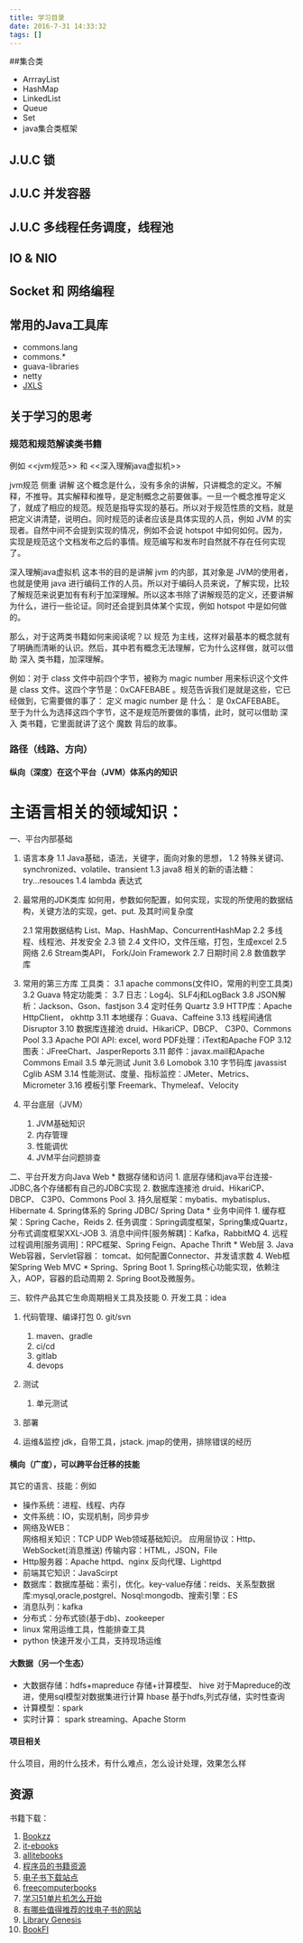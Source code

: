 ```yaml
---
title: 学习目录
date: 2016-7-31 14:33:32
tags: []
---
```


##集合类

* ArrrayList
* HashMap
* LinkedList
* Queue
* Set
* java集合类框架

## J.U.C 锁

## J.U.C 并发容器

## J.U.C 多线程任务调度，线程池

## IO & NIO

## Socket 和 网络编程

## 常用的Java工具库

* commons.lang
* commons.*
* guava-libraries
* netty
* [JXLS](http://jxls.sourceforge.net)

## 关于学习的思考

### 规范和规范解读类书籍

例如 <<jvm规范>> 和 <<深入理解java虚拟机>>

jvm规范 侧重 讲解 这个概念是什么，没有多余的讲解，只讲概念的定义。不解释，不推导。其实解释和推导，是定制概念之前要做事。一旦一个概念推导定义了，就成了相应的规范。规范是指导实现的基石。所以对于规范性质的文档，就是把定义讲清楚，说明白。同时规范的读者应该是具体实现的人员，例如 JVM 的实现者。自然中间不会提到实现的情况，例如不会说 hotspot 中如何如何。因为，实现是规范这个文档发布之后的事情。规范编写和发布时自然就不存在任何实现了。

深入理解java虚拟机 这本书的目的是讲解 jvm 的内部，其对象是 JVM的使用者，也就是使用 java 进行编码工作的人员。所以对于编码人员来说，了解实现，比较了解规范来说更加有有利于加深理解。所以这本书除了讲解规范的定义，还要讲解为什么，进行一些论证。同时还会提到具体某个实现，例如 hotspot 中是如何做的。

那么，对于这两类书籍如何来阅读呢？以 规范 为主线，这样对最基本的概念就有了明确而清晰的认识。然后，其中若有概念无法理解，它为什么这样做，就可以借助 深入 类书籍，加深理解。

例如：对于 class 文件中前四个字节，被称为 magic number 用来标识这个文件是 class 文件。这四个字节是：0xCAFEBABE 。规范告诉我们是就是这些，它已经做到，它需要做的事了： 定义 magic number 是 什么： 是 0xCAFEBABE。 至于为什么为选择这四个字节，这不是规范所要做的事情，此时，就可以借助 深入 类书籍，它里面就讲了这个 魔数 背后的故事。

### 路径（线路、方向）

#### 纵向（深度）在这个平台（JVM）体系内的知识
主语言相关的领域知识：
=========================
一、平台内部基础
1. 语言本身
	1.1 Java基础，语法，关键字，面向对象的思想，
	1.2 特殊关键词、synchronized、volatile、transient
	1.3 java8 相关的新的语法糖：try...resouces
	1.4 lambda 表达式

2. 最常用的JDK类库
如何用，参数如何配置，如何实现，实现的所使用的数据结构，关键方法的实现，get、put. 及其时间复杂度

	2.1 常用数据结构
		List、Map、HashMap、ConcurrentHashMap
	2.2 多线程、线程池、并发安全
	2.3 锁
	2.4 文件IO，文件压缩，打包，生成excel
	2.5 网络
	2.6 Stream类API， Fork/Join Framework
	2.7 日期时间
	2.8 数值数学库

3. 常用的第三方库
	工具类：
	3.1 apache commons(文件IO，常用的判空工具类)
	3.2 Guava
	特定功能类：
	3.7 日志：Log4j、SLF4j和LogBack
	3.8 JSON解析：Jackson、Gson、fastjson
	3.4 定时任务 Quartz 
	3.9 HTTP库：Apache HttpClient， okhttp
	3.11 本地缓存：Guava、Caffeine
	3.13 线程间通信 Disruptor
	3.10 数据库连接池 druid、HikariCP、DBCP、 C3P0、Commons Pool
	3.3 Apache POI API: excel, word
		PDF处理：iText和Apache FOP
	3.12 图表：JFreeChart、JasperReports
	3.11 邮件：javax.mail和Apache Commons Email
	3.5 单元测试 Junit
	3.6 Lomobok
	3.10 字节码库 javassist Cglib ASM
	3.14 性能测试、度量、指标监控：JMeter、Metrics、Micrometer
	3.16 模板引擎 Freemark、Thymeleaf、Velocity

4. 平台底层（JVM）
	1. JVM基础知识
	2. 内存管理
	3. 性能调优
	4. JVM平台问题排查

二、平台开发方向Java Web
	* 数据存储和访问
	1. 底层存储和java平台连接-JDBC,各个存储都有自己的JDBC实现
	2. 数据库连接池 druid、HikariCP、DBCP、 C3P0、Commons Pool
	3. 持久层框架：mybatis、mybatisplus、Hibernate
	4. Spring体系的 Spring JDBC/ Spring Data
	* 业务中间件
	1. 缓存框架：Spring Cache，Reids
	2. 任务调度：Spring调度框架，Spring集成Quartz，分布式调度框架XXL-JOB
	3. 消息中间件[服务解耦]：Kafka，RabbitMQ
	4. 远程过程调用[服务调用]：RPC框架、Spring Feign、Apache Thrift
	* Web层
	3. Java Web容器，Servlet容器：
		tomcat、如何配置Connector、并发请求数
	4. Web框架Spring Web MVC
	* Spring、Spring Boot
	1. Spring核心功能实现，依赖注入，AOP，容器的启动周期
	2. Spring Boot及微服务。

三、软件产品其它生命周期相关工具及技能
0. 开发工具：idea
1. 代码管理、编译打包
	0. git/svn
	1. maven、gradle
	2. ci/cd
	3. gitlab
	4. devops

1. 测试
	1. 单元测试

2. 部署

3. 运维&监控
	jdk，自带工具，jstack. jmap的使用，排除错误的经历

#### 横向（广度），可以跨平台迁移的技能
其它的语言、技能：例如
* 操作系统：进程、线程、内存
* 文件系统：IO，实现机制，同步异步
* 网络及WEB：	
	网络相关知识：TCP UDP
	Web领域基础知识。
	应用层协议：Http、WebSocket(消息推送)
	传输内容：HTML，JSON，File
* Http服务器：Apache httpd、nginx 反向代理、Lighttpd
* 前端其它知识：JavaScirpt
* 数据库：数据库基础：索引，优化。key-value存储：reids、关系型数据库:mysql,oracle,postgrel、Nosql:mongodb、搜索引擎：ES
* 消息队列：kafka
* 分布式：分布式锁(基于db)、zookeeper
* linux 常用运维工具，性能排查工具
* python 快速开发小工具，支持现场运维

#### 大数据（另一个生态）
* 大数据存储：hdfs+mapreduce 存储+计算模型、
	hive 对于Mapreduce的改进，使用sql模型对数据集进行计算
	hbase 基于hdfs,列式存储，实时性查询
* 计算模型：spark
* 实时计算： spark streaming、Apache Storm

#### 项目相关
什么项目，用的什么技术，有什么难点，怎么设计处理，效果怎么样

## 资源

书籍下载：

1. [Bookzz](http://bookzz.org/)
2. [it-ebooks](http://www.it-ebooks.info/)
3. [allitebooks](http://www.allitebooks.com/)
4. [程序员的书籍资源](https://zhuanlan.zhihu.com/p/23857699)
5. [电子书下载站点](https://www.zhihu.com/question/19734795)
6. [freecomputerbooks](http://freecomputerbooks.com/)
7. [学习51单片机怎么开始](https://www.zhihu.com/question/20384348)
8. [有哪些值得推荐的找电子书的网站](https://www.zhihu.com/question/29356761)
9. [Library Genesis](http://gen.lib.rus.ec/)
10. [BookFI](http://en.bookfi.net/)